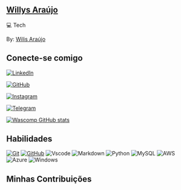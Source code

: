 ## [Willys Araújo](https://www.instagram.com/prof.willysaraujo/)
💻 Tech

By: [Wilis Araújo](https://www.dio.me/users/wilismar_silva)

## Conecte-se comigo
[![LinkedIn](https://img.shields.io/badge/LinkedIn-0077B5?style=for-the-badge&logo=linkedin&logoColor=white)](https://www.linkedin.com/in/wiliswasunb/)

[![GitHub](https://img.shields.io/badge/GitHub-000?style=for-the-badge&logo=github&logoColor=E94D5F)](https://github.com/Wascomp)

[![Instagram](https://img.shields.io/badge/-Instagram-%23E4405F?style=for-the-badge&logo=instagram&logoColor=white)](https://www.instagram.com/gera_mais_bsb/)

[![Telegram](https://img.shields.io/badge/Telegram-blue?style=for-the-badge&logo=telegram&logoColor=2CA5E0)](https://t.me/wiliswasunb)

[![Wascomp GitHub stats](https://github-readme-stats.vercel.app/api?username=Wascomp&theme=vision-friendly-dark)](https://github.com/Wascomp/github-readme-stats)

## Habilidades

[![Git](https://img.shields.io/badge/Git-000?style=for-the-badge&logo=git&logoColor=E94D5F)](https://git-scm.com/doc)
[![GitHub](https://img.shields.io/badge/GitHub-000?style=for-the-badge&logo=github&logoColor=white)](https://docs.github.com/)
![Vscode](https://img.shields.io/badge/Vscode-000?style=for-the-badge&logo=visual-studio-code&logoColor=blue)
![Markdown](https://img.shields.io/badge/Markdown-000?style=for-the-badge&logo=markdown)
![Python](https://img.shields.io/badge/python-000?style=for-the-badge&logo=python&logoColor=ffdd54)
![MySQL](https://img.shields.io/badge/MySQL-00000F?style=for-the-badge&logo=mysql&logoColor=white)
![AWS](https://img.shields.io/badge/AWS-000.svg?style=for-the-badge&logo=amazon-aws&logoColor=white)
![Azure](https://img.shields.io/badge/Azure-000?style=for-the-badge&logo=microsoft%20azure&logoColor=blue&labelColor=000&link=https%3A%2F%2Fimages.app.goo.gl%2FK7PN1jYJd57x4q7A8)
![Windows](https://img.shields.io/badge/Windows-000?style=for-the-badge&logo=windows&logoColor=2CA5E0)


## Minhas Contribuições

